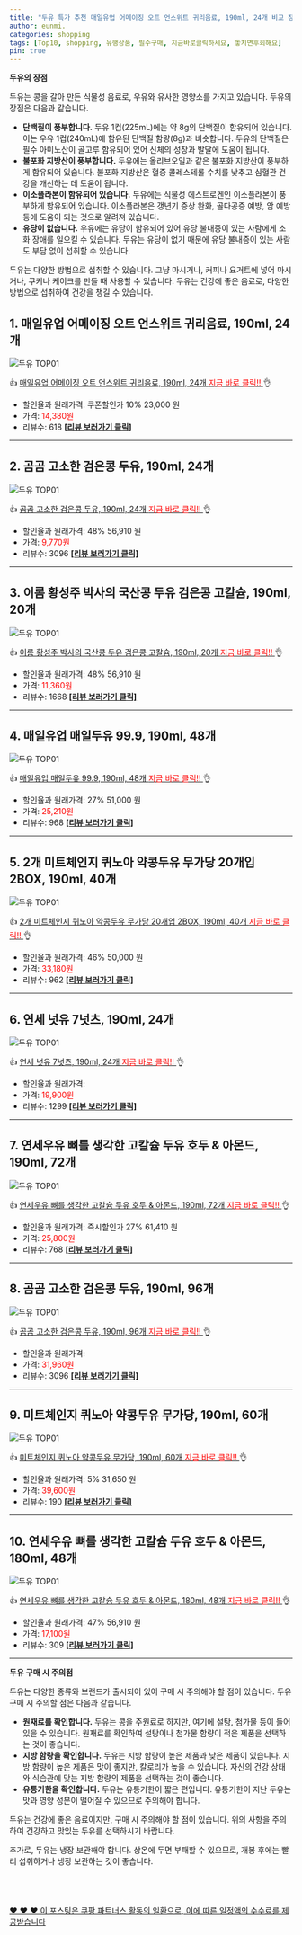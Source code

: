 ```yaml
---
title: "두유 특가 추천 매일유업 어메이징 오트 언스위트 귀리음료, 190ml, 24개 비교 장점"
author: eunmi.
categories: shopping
tags: [Top10, shopping, 유행상품, 필수구매, 지금바로클릭하세요, 놓치면후회해요]
pin: true
---
```

**두유의 장점**

두유는 콩을 갈아 만든 식물성 음료로, 우유와 유사한 영양소를 가지고 있습니다. 두유의 장점은 다음과 같습니다.

* **단백질이 풍부합니다.** 두유 1컵(225mL)에는 약 8g의 단백질이 함유되어 있습니다. 이는 우유 1컵(240mL)에 함유된 단백질 함량(8g)과 비슷합니다. 두유의 단백질은 필수 아미노산이 골고루 함유되어 있어 신체의 성장과 발달에 도움이 됩니다.
* **불포화 지방산이 풍부합니다.** 두유에는 올리브오일과 같은 불포화 지방산이 풍부하게 함유되어 있습니다. 불포화 지방산은 혈중 콜레스테롤 수치를 낮추고 심혈관 건강을 개선하는 데 도움이 됩니다.
* **이소플라본이 함유되어 있습니다.** 두유에는 식물성 에스트로겐인 이소플라본이 풍부하게 함유되어 있습니다. 이소플라본은 갱년기 증상 완화, 골다공증 예방, 암 예방 등에 도움이 되는 것으로 알려져 있습니다.
* **유당이 없습니다.** 우유에는 유당이 함유되어 있어 유당 불내증이 있는 사람에게 소화 장애를 일으킬 수 있습니다. 두유는 유당이 없기 때문에 유당 불내증이 있는 사람도 부담 없이 섭취할 수 있습니다.

두유는 다양한 방법으로 섭취할 수 있습니다. 그냥 마시거나, 커피나 요거트에 넣어 마시거나, 쿠키나 케이크를 만들 때 사용할 수 있습니다. 두유는 건강에 좋은 음료로, 다양한 방법으로 섭취하여 건강을 챙길 수 있습니다.

   

## 1. 매일유업 어메이징 오트 언스위트 귀리음료, 190ml, 24개

![두유 TOP01](https://thumbnail7.coupangcdn.com/thumbnails/remote/230x230ex/image/retail/images/803708000051982-9fecc49c-82e8-4cba-a74d-91c5307c6cf5.jpg)


👍 [매일유업 어메이징 오트 언스위트 귀리음료, 190ml, 24개 <font color=red> 지금 바로 클릭!! </font> ](https://link.coupang.com/re/AFFSDP?lptag=AF3617701&subid=GithubCoopas&pageKey=7234890895&traceid=V0-153&itemId=18631933209&vendorItemId=79330982955) 👌 


- 할인율과 원래가격: 쿠폰할인가 10%  23,000   원
- 가격: <span style='color:red'>14,380원</span>
- 리뷰수: 618  [**[리뷰 보러가기 클릭]**](https://link.coupang.com/re/AFFSDP?lptag=AF3617701&subid=GithubCoopas&pageKey=7234890895&traceid=V0-153&itemId=18631933209&vendorItemId=79330982955)

---


   

## 2. 곰곰 고소한 검은콩 두유, 190ml, 24개

![두유 TOP01](https://thumbnail10.coupangcdn.com/thumbnails/remote/230x230ex/image/retail/images/2969331613870-d50f10c0-6673-4ab9-aa53-d1c69fbae28d.jpg)


👍 [곰곰 고소한 검은콩 두유, 190ml, 24개 <font color=red> 지금 바로 클릭!! </font> ](https://link.coupang.com/re/AFFSDP?lptag=AF3617701&subid=GithubCoopas&pageKey=312940632&traceid=V0-153&itemId=988830917&vendorItemId=5413212677) 👌 


- 할인율과 원래가격: 48%  56,910   원
- 가격: <span style='color:red'>9,770원</span>
- 리뷰수: 3096  [**[리뷰 보러가기 클릭]**](https://link.coupang.com/re/AFFSDP?lptag=AF3617701&subid=GithubCoopas&pageKey=312940632&traceid=V0-153&itemId=988830917&vendorItemId=5413212677)

---


   

## 3. 이롬 황성주 박사의 국산콩 두유 검은콩 고칼슘, 190ml, 20개

![두유 TOP01](https://thumbnail7.coupangcdn.com/thumbnails/remote/230x230ex/image/retail/images/4344154830680915-e9dfd7a0-729c-4ee6-be72-0bc81ad0e744.jpg)


👍 [이롬 황성주 박사의 국산콩 두유 검은콩 고칼슘, 190ml, 20개 <font color=red> 지금 바로 클릭!! </font> ](https://link.coupang.com/re/AFFSDP?lptag=AF3617701&subid=GithubCoopas&pageKey=1553274762&traceid=V0-153&itemId=2656849353&vendorItemId=70647580846) 👌 


- 할인율과 원래가격: 48%  56,910   원
- 가격: <span style='color:red'>11,360원</span>
- 리뷰수: 1668  [**[리뷰 보러가기 클릭]**](https://link.coupang.com/re/AFFSDP?lptag=AF3617701&subid=GithubCoopas&pageKey=1553274762&traceid=V0-153&itemId=2656849353&vendorItemId=70647580846)

---


   

## 4. 매일유업 매일두유 99.9, 190ml, 48개

![두유 TOP01](https://thumbnail7.coupangcdn.com/thumbnails/remote/230x230ex/image/retail/images/8938051233608232-b3cada7e-024a-4c01-a4ba-e37d96564e66.jpg)


👍 [매일유업 매일두유 99.9, 190ml, 48개 <font color=red> 지금 바로 클릭!! </font> ](https://link.coupang.com/re/AFFSDP?lptag=AF3617701&subid=GithubCoopas&pageKey=197024288&traceid=V0-153&itemId=13266090446&vendorItemId=74756166074) 👌 


- 할인율과 원래가격: 27%  51,000   원
- 가격: <span style='color:red'>25,210원</span>
- 리뷰수: 968  [**[리뷰 보러가기 클릭]**](https://link.coupang.com/re/AFFSDP?lptag=AF3617701&subid=GithubCoopas&pageKey=197024288&traceid=V0-153&itemId=13266090446&vendorItemId=74756166074)

---


   

## 5. 2개 미트체인지 퀴노아 약콩두유 무가당 20개입 2BOX, 190ml, 40개

![두유 TOP01](https://thumbnail9.coupangcdn.com/thumbnails/remote/230x230ex/image/vendor_inventory/54d6/ae3c2943c28d16713e8217987f40c1f315d3278fb4d29e7805cffbc83790.jpg)


👍 [2개 미트체인지 퀴노아 약콩두유 무가당 20개입 2BOX, 190ml, 40개 <font color=red> 지금 바로 클릭!! </font> ](https://link.coupang.com/re/AFFSDP?lptag=AF3617701&subid=GithubCoopas&pageKey=7297343190&traceid=V0-153&itemId=18665241807&vendorItemId=84998277317) 👌 


- 할인율과 원래가격: 46%  50,000   원
- 가격: <span style='color:red'>33,180원</span>
- 리뷰수: 962  [**[리뷰 보러가기 클릭]**](https://link.coupang.com/re/AFFSDP?lptag=AF3617701&subid=GithubCoopas&pageKey=7297343190&traceid=V0-153&itemId=18665241807&vendorItemId=84998277317)

---


   

## 6. 연세 넛유 7넛츠, 190ml, 24개

![두유 TOP01](https://thumbnail7.coupangcdn.com/thumbnails/remote/230x230ex/image/retail/images/2023/08/08/16/6/7c330c35-c7c9-454e-8fc1-2d9bd5dfd198.jpg)


👍 [연세 넛유 7넛츠, 190ml, 24개 <font color=red> 지금 바로 클릭!! </font> ](https://link.coupang.com/re/AFFSDP?lptag=AF3617701&subid=GithubCoopas&pageKey=7475776811&traceid=V0-153&itemId=19715597805&vendorItemId=86819859184) 👌 


- 할인율과 원래가격: 
- 가격: <span style='color:red'>19,900원</span>
- 리뷰수: 1299  [**[리뷰 보러가기 클릭]**](https://link.coupang.com/re/AFFSDP?lptag=AF3617701&subid=GithubCoopas&pageKey=7475776811&traceid=V0-153&itemId=19715597805&vendorItemId=86819859184)

---


   

## 7. 연세우유 뼈를 생각한 고칼슘 두유 호두 & 아몬드, 190ml, 72개

![두유 TOP01](https://thumbnail10.coupangcdn.com/thumbnails/remote/230x230ex/image/retail/images/1082534211812215-c728fae3-c69b-4b67-8770-0f4248141872.jpg)


👍 [연세우유 뼈를 생각한 고칼슘 두유 호두 & 아몬드, 190ml, 72개 <font color=red> 지금 바로 클릭!! </font> ](https://link.coupang.com/re/AFFSDP?lptag=AF3617701&subid=GithubCoopas&pageKey=6532360375&traceid=V0-153&itemId=2638297638&vendorItemId=85322203761) 👌 


- 할인율과 원래가격: 즉시할인가 27%  61,410   원
- 가격: <span style='color:red'>25,800원</span>
- 리뷰수: 768  [**[리뷰 보러가기 클릭]**](https://link.coupang.com/re/AFFSDP?lptag=AF3617701&subid=GithubCoopas&pageKey=6532360375&traceid=V0-153&itemId=2638297638&vendorItemId=85322203761)

---


   

## 8. 곰곰 고소한 검은콩 두유, 190ml, 96개

![두유 TOP01](https://thumbnail10.coupangcdn.com/thumbnails/remote/230x230ex/image/retail/images/bc908fc8-5b34-454e-929e-99214a8c7d397728677824991335509.png)


👍 [곰곰 고소한 검은콩 두유, 190ml, 96개 <font color=red> 지금 바로 클릭!! </font> ](https://link.coupang.com/re/AFFSDP?lptag=AF3617701&subid=GithubCoopas&pageKey=312940632&traceid=V0-153&itemId=19013168626&vendorItemId=86137789218) 👌 


- 할인율과 원래가격: 
- 가격: <span style='color:red'>31,960원</span>
- 리뷰수: 3096  [**[리뷰 보러가기 클릭]**](https://link.coupang.com/re/AFFSDP?lptag=AF3617701&subid=GithubCoopas&pageKey=312940632&traceid=V0-153&itemId=19013168626&vendorItemId=86137789218)

---


   

## 9. 미트체인지 퀴노아 약콩두유 무가당, 190ml, 60개

![두유 TOP01](https://thumbnail9.coupangcdn.com/thumbnails/remote/230x230ex/image/vendor_inventory/9842/7dd822cfef445df20dfc55c9c2b12352f3cc6f019148997f747be93a5385.jpg)


👍 [미트체인지 퀴노아 약콩두유 무가당, 190ml, 60개 <font color=red> 지금 바로 클릭!! </font> ](https://link.coupang.com/re/AFFSDP?lptag=AF3617701&subid=GithubCoopas&pageKey=7297343190&traceid=V0-153&itemId=17970950426&vendorItemId=85128180652) 👌 


- 할인율과 원래가격: 5%  31,650   원
- 가격: <span style='color:red'>39,600원</span>
- 리뷰수: 190  [**[리뷰 보러가기 클릭]**](https://link.coupang.com/re/AFFSDP?lptag=AF3617701&subid=GithubCoopas&pageKey=7297343190&traceid=V0-153&itemId=17970950426&vendorItemId=85128180652)

---


   

## 10. 연세우유 뼈를 생각한 고칼슘 두유 호두 & 아몬드, 180ml, 48개

![두유 TOP01](https://thumbnail10.coupangcdn.com/thumbnails/remote/230x230ex/image/retail/images/9493fdd5-0082-47a3-b363-b488354139961872262198119503920.png)


👍 [연세우유 뼈를 생각한 고칼슘 두유 호두 & 아몬드, 180ml, 48개 <font color=red> 지금 바로 클릭!! </font> ](https://link.coupang.com/re/AFFSDP?lptag=AF3617701&subid=GithubCoopas&pageKey=6532360375&traceid=V0-153&itemId=19421829750&vendorItemId=86533291896) 👌 


- 할인율과 원래가격: 47%  56,910   원
- 가격: <span style='color:red'>17,100원</span>
- 리뷰수: 309  [**[리뷰 보러가기 클릭]**](https://link.coupang.com/re/AFFSDP?lptag=AF3617701&subid=GithubCoopas&pageKey=6532360375&traceid=V0-153&itemId=19421829750&vendorItemId=86533291896)

---
**두유 구매 시 주의점**

두유는 다양한 종류와 브랜드가 출시되어 있어 구매 시 주의해야 할 점이 있습니다. 두유 구매 시 주의할 점은 다음과 같습니다.

* **원재료를 확인합니다.** 두유는 콩을 주원료로 하지만, 여기에 설탕, 첨가물 등이 들어있을 수 있습니다. 원재료를 확인하여 설탕이나 첨가물 함량이 적은 제품을 선택하는 것이 좋습니다.
* **지방 함량을 확인합니다.** 두유는 지방 함량이 높은 제품과 낮은 제품이 있습니다. 지방 함량이 높은 제품은 맛이 좋지만, 칼로리가 높을 수 있습니다. 자신의 건강 상태와 식습관에 맞는 지방 함량의 제품을 선택하는 것이 좋습니다.
* **유통기한을 확인합니다.** 두유는 유통기한이 짧은 편입니다. 유통기한이 지난 두유는 맛과 영양 성분이 떨어질 수 있으므로 주의해야 합니다.

두유는 건강에 좋은 음료이지만, 구매 시 주의해야 할 점이 있습니다. 위의 사항을 주의하여 건강하고 맛있는 두유를 선택하시기 바랍니다.

추가로, 두유는 냉장 보관해야 합니다. 상온에 두면 부패할 수 있으므로, 개봉 후에는 빨리 섭취하거나 냉장 보관하는 것이 좋습니다.<br><br><br><br><br> [ ❤ ❤ ❤ 이 포스팅은 쿠팡 파트너스 활동의 일환으로, 이에 따른 일정액의 수수료를 제공받습니다](https://link.coupang.com/a/bcEFyh)